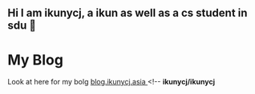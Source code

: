 ## Hi I am ikunycj, a ikun as well as a cs student in sdu 👋
# My Blog
Look at here for my bolg [blog.ikunycj.asia
](https://blog.ikunycj.asia/) <!--
**ikunycj/ikunycj**

